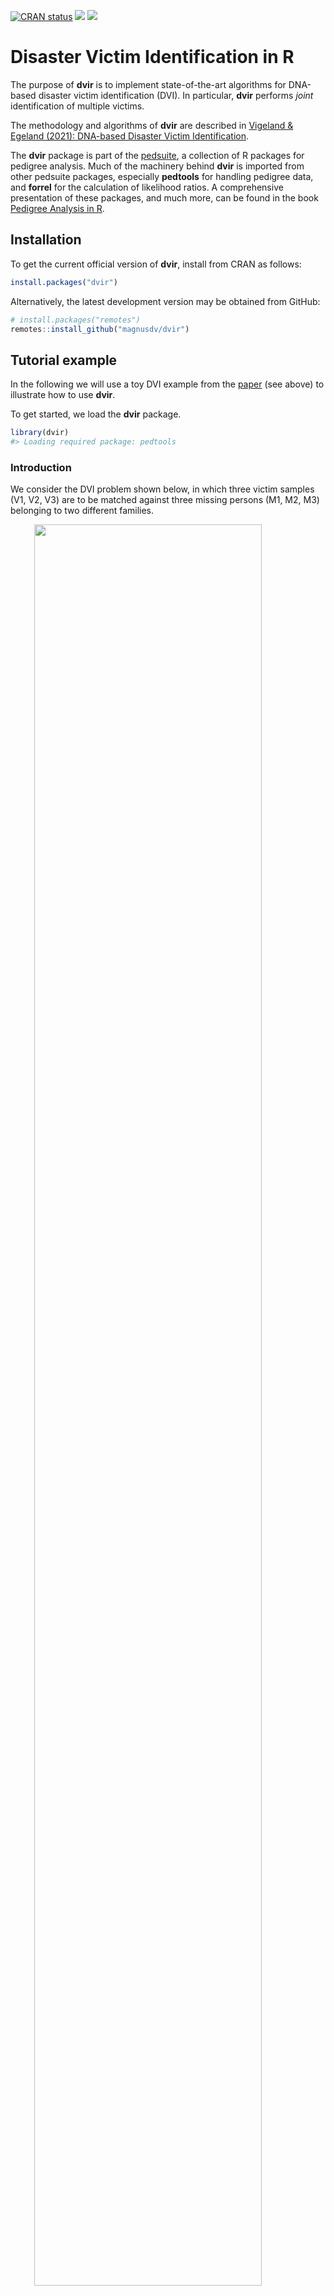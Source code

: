 
<!-- README.md is generated from README.Rmd. Please edit that file -->
<!-- badges: start -->

[![CRAN
status](https://www.r-pkg.org/badges/version/dvir)](https://CRAN.R-project.org/package=dvir)
[![](https://cranlogs.r-pkg.org/badges/grand-total/dvir?color=yellow)](https://cran.r-project.org/package=dvir)
[![](https://cranlogs.r-pkg.org/badges/last-month/dvir?color=yellow)](https://cran.r-project.org/package=dvir)
<!-- badges: end -->

# Disaster Victim Identification in R

The purpose of **dvir** is to implement state-of-the-art algorithms for
DNA-based disaster victim identification (DVI). In particular, **dvir**
performs *joint* identification of multiple victims.

The methodology and algorithms of **dvir** are described in [Vigeland &
Egeland (2021): DNA-based Disaster Victim
Identification](https://www.researchsquare.com/article/rs-296414/v1).

The **dvir** package is part of the
[pedsuite](https://magnusdv.github.io/pedsuite/), a collection of R
packages for pedigree analysis. Much of the machinery behind **dvir** is
imported from other pedsuite packages, especially **pedtools** for
handling pedigree data, and **forrel** for the calculation of likelihood
ratios. A comprehensive presentation of these packages, and much more,
can be found in the book [Pedigree Analysis in
R](https://shop.elsevier.com/books/pedigree-analysis-in-r/vigeland/978-0-12-824430-2).

## Installation

To get the current official version of **dvir**, install from CRAN as
follows:

``` r
install.packages("dvir")
```

Alternatively, the latest development version may be obtained from
GitHub:

``` r
# install.packages("remotes")
remotes::install_github("magnusdv/dvir")
```

## Tutorial example

In the following we will use a toy DVI example from the
[paper](https://www.researchsquare.com/article/rs-296414/v1) (see above)
to illustrate how to use **dvir**.

To get started, we load the **dvir** package.

``` r
library(dvir)
#> Loading required package: pedtools
```

### Introduction

We consider the DVI problem shown below, in which three victim samples
(V1, V2, V3) are to be matched against three missing persons (M1, M2,
M3) belonging to two different families.

<img src="man/figures/README-example-plot1-1.png" width="85%" style="display: block; margin: auto;" />

The hatched symbols indicate genotyped individuals. In this simple
example we consider only a single marker, with 10 equifrequent alleles
denoted 1, 2,…, 10. The available genotypes are shown in the figure.

DNA profiles from victims are generally referred to as *post mortem*
(PM) data, while the *ante mortem* (AM) data contains profiles from the
reference individuals R1 and R2.

### Assignments

A possible solution to the DVI problem is called an *assignment*. In our
toy example, there are *a priori* 14 possible assignments, which can be
listed as follows:

    #>    V1 V2 V3
    #> 1   *  *  *
    #> 2   *  * M3
    #> 3   * M1  *
    #> 4   * M1 M3
    #> 5   * M2  *
    #> 6   * M2 M3
    #> 7  M1  *  *
    #> 8  M1  * M3
    #> 9  M1 M2  *
    #> 10 M1 M2 M3
    #> 11 M2  *  *
    #> 12 M2  * M3
    #> 13 M2 M1  *
    #> 14 M2 M1 M3

Each row indicates the missing persons corresponding to V1, V2 and V3
(in that order) with `*` meaning *not identified*. For example, the
first line contains the *null model* corresponding to none of the
victims being identified, while the last line gives the assignment where
`(V1, V2, V3) = (M1, M2, M3)`, For each assignment `a` we can calculate
the likelihood, denoted `L(a)`. The null likelihood is denoted `L0`.

### Goals

We consider the following to be two of the main goals in the analysis of
a DVI case with multiple missing persons:

1)  Rank the assignments according to how likely they are. We measure
    this by calculating the LR comparing each assignment `a` to the null
    model: `LR = L(a)/L0`.
2)  Find the *posterior pairing probabilities* `P(Vi = Mj | data)` for
    all combinations of i and j, and the *posterior non-pairing
    probabilities* `P(Vi = '*' | data)` for all i.

### The data

The pedigrees and genotypes for this toy example are available within
**dvir** as a built-in dataset, under the name `example2`.

``` r
example2
#> DVI dataset:
#>  3 victims (2M/1F): V1, V2, V3
#>  3 missing (2M/1F): M1, M2, M3
#>  2 typed refs: R1, R2
#>  2 ref families: (unnamed)
#> Number of markers, PM and AM: 1
```

Internally, all DVI datasets in **dvir** have the structure of a list,
with elements `pm` (the victim data), `am` (the reference data) and
`missing` (a vector naming the missing persons): We can inspect the data
by printing each object. For instance, in this case `am` is a list of
two pedigrees:

``` r
example2$am
#> [[1]]
#>  id fid mid sex  L1
#>  M1   *   *   1 -/-
#>  R1   *   *   2 2/2
#>  M2  M1  R1   1 -/-
#> 
#> [[2]]
#>   id fid mid sex  L1
#>   R2   *   *   1 3/3
#>  MO2   *   *   2 -/-
#>   M3  R2 MO2   2 -/-
```

Note that the two pedigrees are printed in so-called *ped format*, with
columns `id` (ID label), `fid` (father), `mid` (mother), `sex` (1 =
male; 2 = female) and `L1` (genotypes at locus `L1`).

The code generating this dataset can be found in the github repository
of **dvir**, more specifically here:
<https://github.com/magnusdv/dvir/blob/master/data-raw/example2.R>.

A great way to inspect a DVI dataset is to plot it with the function
`plotDVI()`.

``` r
plotDVI(example2)
```

<img src="man/figures/README-example-plot2-1.png" width="80%" style="display: block; margin: auto;" />

The `plotDVI()` function offers many parameters for tweaking the plot;
see the help page `?plotDVI()` for details.

### Joint identification

The `jointDVI()` function performs joint identification of all three
victims, given the data. It returns a data frame ranking all assignments
with nonzero likelihood:

``` r
jointRes = jointDVI(example2, verbose = FALSE)

# Print the result
jointRes
#>    V1 V2 V3    loglik  LR   posterior
#> 1  M1 M2 M3 -16.11810 250 0.718390805
#> 2  M1 M2  * -17.72753  50 0.143678161
#> 3   * M2 M3 -18.42068  25 0.071839080
#> 4  M1  * M3 -20.03012   5 0.014367816
#> 5   * M1 M3 -20.03012   5 0.014367816
#> 6   * M2  * -20.03012   5 0.014367816
#> 7   *  * M3 -20.03012   5 0.014367816
#> 8  M1  *  * -21.63956   1 0.002873563
#> 9   * M1  * -21.63956   1 0.002873563
#> 10  *  *  * -21.63956   1 0.002873563
```

The output shows that the most likely joint solution is (V1, V2, V3) =
(M1, M2, M3), with an LR of 250 compared to the null model.

The function `plotSolution()` shows the most likely solution:

``` r
plotSolution(example2, jointRes, marker = 1, title = NULL)
```

<img src="man/figures/README-solution-1.png" width="75%" style="display: block; margin: auto;" />

By default, the plot displays the assignment in the first row of
`jointRes`. To examine the second most likely, add `k = 2` (and so on to
go further down the list).

### Posterior pairing probabilities

Next, we compute the posterior pairing (and non-pairing) probabilities.
This is done by feeding the output from `jointDVI()` into the function
`Bmarginal()`.

``` r
Bmarginal(jointRes, example2$missing, prior = NULL)
#>            M1        M2        M3          *
#> V1 0.87931034 0.0000000 0.0000000 0.12068966
#> V2 0.01724138 0.9482759 0.0000000 0.03448276
#> V3 0.00000000 0.0000000 0.8333333 0.16666667
```

Here we used a default flat prior for simplicity, assigning equal prior
probabilities to all assignments.

we see that the posterior pairing probabilities for the most likely
solution are

- *P*(V1 = M1 \| data) = 0.88,
- *P*(V2 = M2 \| data) = 0.95,
- *P*(V3 = M2 \| data) = 0.83.

------------------------------------------------------------------------
